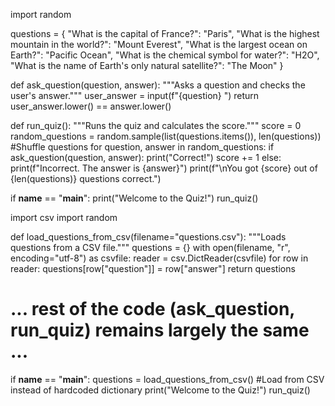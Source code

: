 import random

questions = {
    "What is the capital of France?": "Paris",
    "What is the highest mountain in the world?": "Mount Everest",
    "What is the largest ocean on Earth?": "Pacific Ocean",
    "What is the chemical symbol for water?": "H2O",
    "What is the name of Earth's only natural satellite?": "The Moon"
}

def ask_question(question, answer):
    """Asks a question and checks the user's answer."""
    user_answer = input(f"{question} ")
    return user_answer.lower() == answer.lower()


def run_quiz():
    """Runs the quiz and calculates the score."""
    score = 0
    random_questions = random.sample(list(questions.items()), len(questions)) #Shuffle questions
    for question, answer in random_questions:
        if ask_question(question, answer):
            print("Correct!")
            score += 1
        else:
            print(f"Incorrect. The answer is {answer}")
    print(f"\nYou got {score} out of {len(questions)} questions correct.")


if __name__ == "__main__":
    print("Welcome to the Quiz!")
    run_quiz()

import csv
import random

def load_questions_from_csv(filename="questions.csv"):
    """Loads questions from a CSV file."""
    questions = {}
    with open(filename, "r", encoding="utf-8") as csvfile:
        reader = csv.DictReader(csvfile)
        for row in reader:
            questions[row["question"]] = row["answer"]
    return questions


# ... rest of the code (ask_question, run_quiz) remains largely the same ...

if __name__ == "__main__":
    questions = load_questions_from_csv() #Load from CSV instead of hardcoded dictionary
    print("Welcome to the Quiz!")
    run_quiz()
